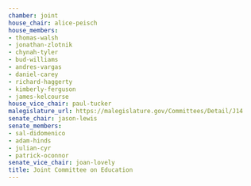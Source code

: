 ```yaml
---
chamber: joint
house_chair: alice-peisch
house_members:
- thomas-walsh
- jonathan-zlotnik
- chynah-tyler
- bud-williams
- andres-vargas
- daniel-carey
- richard-haggerty
- kimberly-ferguson
- james-kelcourse
house_vice_chair: paul-tucker
malegislature_url: https://malegislature.gov/Committees/Detail/J14
senate_chair: jason-lewis
senate_members:
- sal-didomenico
- adam-hinds
- julian-cyr
- patrick-oconnor
senate_vice_chair: joan-lovely
title: Joint Committee on Education
---
```

